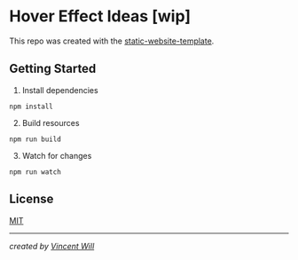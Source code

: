 # Hover Effect Ideas [wip]

This repo was created with the [static-website-template](https://github.com/wwebdev/static-website-template).


## Getting Started

1. Install dependencies
```
npm install
```

2. Build resources
```
npm run build
```

3. Watch for changes
```
npm run watch
```


## License
[MIT](https://choosealicense.com/licenses/mit/)


---

*created by [Vincent Will](https://wweb.dev/)*

